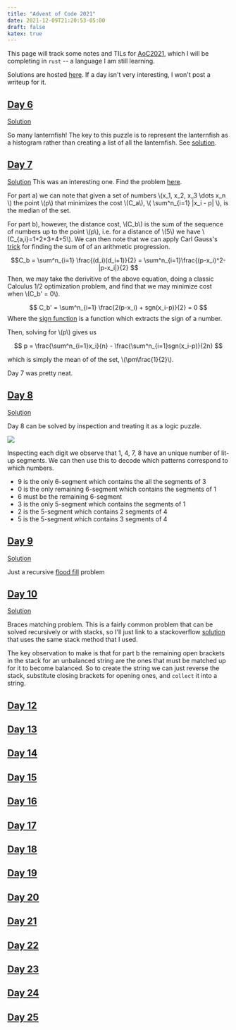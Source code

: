 ```yaml
---
title: "Advent of Code 2021"
date: 2021-12-09T21:20:53-05:00
draft: false
katex: true
---
```



This page will track some notes and TILs for [AoC2021](https://adventofcode.com/2021), which I will be completing in `rust` -- a language I am still learning.

Solutions are hosted [here](https://github.com/ihasdapie/aoc2021).
If a day isn't very interesting, I won't post a writeup for it.


## [Day 6](https://adventofcode.com/2021/day/6)
[Solution](https://github.com/ihasdapie/aoc2021/tree/main/d6)


So many lanternfish! The key to this puzzle is to represent the lanternfish as a histogram rather than creating a list of all the lanternfish. See [solution](https://github.com/ihasdapie/aoc2021/tree/main/d6).



## [Day 7](https://adventofcode.com/2021/day/7)
[Solution](https://github.com/ihasdapie/aoc2021/tree/main/d7)
This was an interesting one. Find the problem [here](https://adventofcode.com/2021/day/7).

For part a) we can note that given a set of numbers \\(x_1, x_2, x_3 \dots x_n \\) the point \\(p\\) that minimizes the cost \\(C_a\\), \\( \sum^n_{i=1} |x_i - p| \\), is the median of the set.


For part b), however, the distance cost, \\(C_b\\) is the sum of the sequence of numbers up to the point \\(p\\), i.e. for a distance of \\(5\\) we have \\(C_{a,i}=1+2+3+4+5\\).
We can then note that we can apply Carl Gauss's [trick](https://en.wikipedia.org/wiki/Arithmetic_progression) for finding the sum of of an arithmetic progression.

$$C_b = \sum^n_{i=1} \frac{(d_i)(d_i+1)}{2} = \sum^n_{i=1}\frac{(p-x_i)^2-|p-x_i|}{2} $$
Then, we may take the derivitive of the above equation, doing a classic Calculus 1/2 optimization problem, and find that we may minimize cost when \\(C_b' = 0\\).

$$ C_b' = \sum^n_{i=1} \frac{2(p-x_i) + sgn(x_i-p)}{2} = 0 $$
Where the [sign function](https://en.wikipedia.org/wiki/Sign_function) is a function which extracts the sign of a number.


Then, solving for \\(p\\) gives us


$$ p = \frac{\sum^n_{i=1}x_i}{n} - \frac{\sum^n_{i=1}sgn(x_i-p)}{2n} $$

which is simply the mean of of the set, \\(\pm\frac{1}{2}\\).


Day 7 was pretty neat.


## [Day 8](https://adventofcode.com/2021/day/8)
[Solution](https://github.com/ihasdapie/aoc2021/tree/main/d8)


Day 8 can be solved by inspection and treating it as a logic puzzle.

![](../../../../files/2021/seven_segment_display.png)

Inspecting each digit we observe that 1, 4, 7, 8 have an unique number of lit-up segments. 
We can then use this to decode which patterns correspond to which numbers.

- 9 is the only 6-segment which contains the all the segments of 3
- 0 is the only remaining 6-segment which contains the segments of 1
- 6 must be the remaining 6-segment
- 3 is the only 5-segment which contains the segments of 1
- 2 is the 5-segment which contains 2 segments of 4
- 5 is the 5-segment which contains 3 segments of 4



## [Day 9](https://adventofcode.com/2021/day/9)
[Solution](https://github.com/ihasdapie/aoc2021/tree/main/d9)

Just a recursive [flood fill](https://en.wikipedia.org/wiki/Flood_fill) problem


## [Day 10](https://adventofcode.com/2021/day/10)
[Solution](https://github.com/ihasdapie/aoc2021/tree/main/d10)


Braces matching problem. This is a fairly common problem that can be solved recursively or with stacks, so I'll just link to a stackoverflow [solution](https://stackoverflow.com/questions/16874176/parenthesis-brackets-matching-using-stack-algorithm) that uses the same stack method that I used.

The key observation to make is that for part b the remaining open brackets in the stack for an unbalanced string are the ones that must be matched up for it to become balanced.
So to create the string we can just reverse the stack, substitute closing brackets for opening ones, and `collect` it into a string.






## [Day 12](https://adventofcode.com/2021/day/12)


## [Day 13](https://adventofcode.com/2021/day/13)


## [Day 14](https://adventofcode.com/2021/day/14)


## [Day 15](https://adventofcode.com/2021/day/15)


## [Day 16](https://adventofcode.com/2021/day/16)


## [Day 17](https://adventofcode.com/2021/day/17)


## [Day 18](https://adventofcode.com/2021/day/18)


## [Day 19](https://adventofcode.com/2021/day/19)


## [Day 20](https://adventofcode.com/2021/day/20)


## [Day 21](https://adventofcode.com/2021/day/21)


## [Day 22](https://adventofcode.com/2021/day/22)


## [Day 23](https://adventofcode.com/2021/day/23)


## [Day 24](https://adventofcode.com/2021/day/24)


## [Day 25](https://adventofcode.com/2021/day/25)









